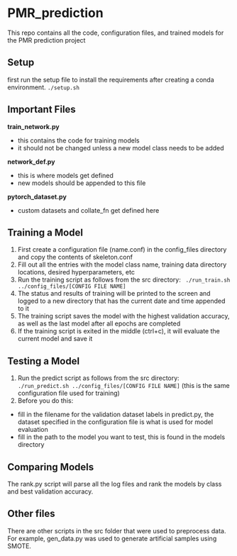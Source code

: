 # PMR_prediction

This repo contains all the code, configuration files, and trained models for the PMR prediction project

## Setup
first run the setup file to install the requirements after creating a conda environment. ```./setup.sh```

## Important Files
**train_network.py**
* this contains the code for training models
* it should not be changed unless a new model class needs to be added

**network_def.py**
* this is where models get defined
* new models should be appended to this file

**pytorch_dataset.py**
* custom datasets and collate_fn get defined here

## Training a Model
1. First create a configuration file (name.conf) in the config_files directory and copy the contents of skeleton.conf
2. Fill out all the entries with the model class name, training data directory locations, desired hyperparameters, etc
3. Run the training script as follows from the src directory: ``` ./run_train.sh ../config_files/[CONFIG FILE NAME]```
4. The status and results of training will be printed to the screen and logged to a new directory that has the current date and time appended to it
5. The training script saves the model with the highest validation accuracy, as well as the last model after all epochs are completed
6. If the training script is exited in the middle (ctrl+c), it will evaluate the current model and save it

## Testing a Model
1. Run the predict script as follows from the src directory: ``` ./run_predict.sh ../config_files/[CONFIG FILE NAME]``` (this is the same configuration file used for training)
2. Before you do this:
  * fill in the filename for the validation dataset labels in predict.py, the dataset specified in the configuration file is what is used for model evaluation
  * fill in the path to the model you want to test, this is found in the models directory

## Comparing Models
The rank.py script will parse all the log files and rank the models by class and best validation accuracy.

## Other files
There are other scripts in the src folder that were used to preprocess data. For example, gen_data.py was used to generate artificial samples using SMOTE.
